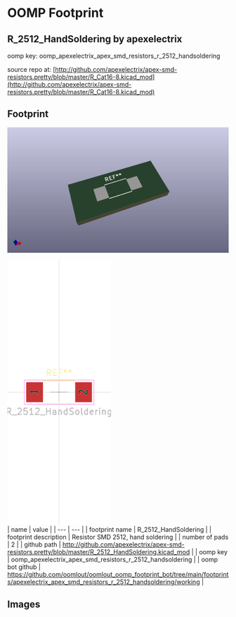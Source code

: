 # OOMP Footprint  
## R_2512_HandSoldering  by apexelectrix  
  
oomp key: oomp_apexelectrix_apex_smd_resistors_r_2512_handsoldering  
  
source repo at: [http://github.com/apexelectrix/apex-smd-resistors.pretty/blob/master/R_Cat16-8.kicad_mod](http://github.com/apexelectrix/apex-smd-resistors.pretty/blob/master/R_Cat16-8.kicad_mod)  
## Footprint  
  
[![working_kicad_pcb_3d.png](working_kicad_pcb_3d_600.png)](working_kicad_pcb_3d.png)  
  
[![working.png](working_600.png)](working.png)  
| name | value | 
| --- | --- | 
| footprint name | R_2512_HandSoldering | 
| footprint description | Resistor SMD 2512, hand soldering | 
| number of pads | 2 | 
| github path | http://github.com/apexelectrix/apex-smd-resistors.pretty/blob/master/R_2512_HandSoldering.kicad_mod | 
| oomp key | oomp_apexelectrix_apex_smd_resistors_r_2512_handsoldering | 
| oomp bot github | https://github.com/oomlout/oomlout_oomp_footprint_bot/tree/main/footprints/apexelectrix_apex_smd_resistors_r_2512_handsoldering/working | 
## Images  
